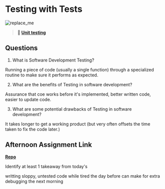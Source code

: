 # Testing with Tests

![replace_me](https://codeworks.blob.core.windows.net/public/assets/img/illustrations/placeholder.svg)

> **📖 [Unit testing](https://codeworksacademy.com/fs-student-guide/resources/wk8-9/03-Unit-Testing)**

## Questions

1. What is Software Development Testing?

Running a piece of code (usually a single function) through a specialized routine to make sure it performs as expected.

2. What are the benefits of Testing in software development?

Assurance that coe works before it's implemented, better written code, easier to update code.

3. What are some potential drawbacks of Testing in software development?

It takes longer to get a working product (but very often offsets the time taken to fix the code later.)

## Afternoon Assignment Link

**[Repo](https://github.com/ZacGamble/scurvy-dogs)**

Identify at least 1 takeaway from today's 

writting sloppy, untested code while tired the day before can make for extra debugging the next morning
